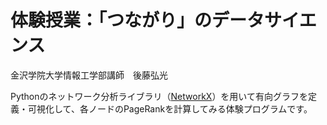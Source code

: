 # 体験授業：「つながり」のデータサイエンス
金沢学院大学情報工学部講師　後藤弘光

Pythonのネットワーク分析ライブラリ（[NetworkX](https://networkx.org/)）を用いて有向グラフを定義・可視化して、各ノードのPageRankを計算してみる体験プログラムです。
